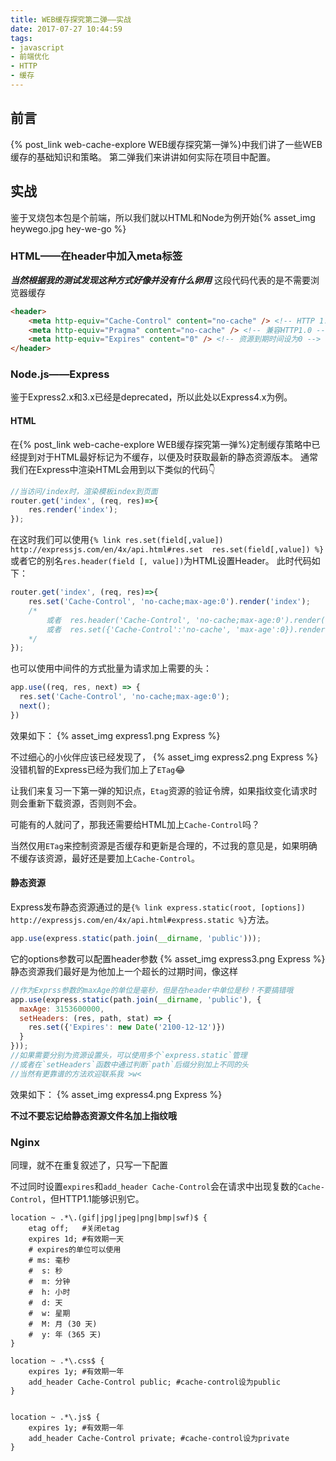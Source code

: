 ```yaml
---
title: WEB缓存探究第二弹——实战
date: 2017-07-27 10:44:59
tags:
- javascript
- 前端优化
- HTTP
- 缓存
---
```


## 前言
{% post_link web-cache-explore WEB缓存探究第一弹%}中我们讲了一些WEB缓存的基础知识和策略。
第二弹我们来讲讲如何实际在项目中配置。

## 实战
鉴于叉烧包本包是个前端，所以我们就以HTML和Node为例开始{% asset_img heywego.jpg hey-we-go %}

### HTML——在header中加入meta标签
***当然根据我的测试发现这种方式好像并没有什么卵用***
这段代码代表的是不需要浏览器缓存
```html
<header>
    <meta http-equiv="Cache-Control" content="no-cache" /> <!-- HTTP 1.1 -->
    <meta http-equiv="Pragma" content="no-cache" /> <!-- 兼容HTTP1.0 -->
    <meta http-equiv="Expires" content="0" /> <!-- 资源到期时间设为0 -->
</header>
```

### Node.js——Express
鉴于Express2.x和3.x已经是deprecated，所以此处以Express4.x为例。
#### HTML
在{% post_link web-cache-explore WEB缓存探究第一弹%}定制缓存策略中已经提到对于HTML最好标记为不缓存，以便及时获取最新的静态资源版本。
通常我们在Express中渲染HTML会用到以下类似的代码👇
``` javascript res.render http://expressjs.com/en/4x/api.html#res.render Express
//当访问/index时，渲染模板index到页面
router.get('index', (req, res)=>{
    res.render('index');
});
```

在这时我们可以使用`{% link res.set(field[,value]) http://expressjs.com/en/4x/api.html#res.set  res.set(field[,value]) %}`或者它的别名`res.header(field [, value])`为HTML设置Header。
此时代码如下：
``` javascript res.set http://expressjs.com/en/4x/api.html#res.set Express
router.get('index', (req, res)=>{
    res.set('Cache-Control', 'no-cache;max-age:0').render('index');
    /*
        或者  res.header('Cache-Control', 'no-cache;max-age:0').render('index');
        或者  res.set({'Cache-Control':'no-cache', 'max-age':0}).render('index');
    */
});
```
也可以使用中间件的方式批量为请求加上需要的头：
```javascript
app.use((req, res, next) => {
  res.set('Cache-Control', 'no-cache;max-age:0');
  next();
})
```
效果如下：
{% asset_img express1.png Express %}

不过细心的小伙伴应该已经发现了，
{% asset_img express2.png Express %}
没错机智的Express已经为我们加上了`ETag`😂

让我们来复习一下第一弹的知识点，`Etag`资源的验证令牌，如果指纹变化请求时则会重新下载资源，否则则不会。

可能有的人就问了，那我还需要给HTML加上`Cache-Control`吗？

当然仅用`ETag`来控制资源是否缓存和更新是合理的，不过我的意见是，如果明确不缓存该资源，最好还是要加上`Cache-Control`。

#### 静态资源
Express发布静态资源通过的是`{% link express.static(root, [options]) http://expressjs.com/en/4x/api.html#express.static %}`方法。
```javascript
app.use(express.static(path.join(__dirname, 'public')));
```
它的options参数可以配置header参数
{% asset_img express3.png Express %}
静态资源我们最好是为他加上一个超长的过期时间，像这样
```javascript express.static http://expressjs.com/en/4x/api.html#express.static Express
//作为Exprss参数的maxAge的单位是毫秒，但是在header中单位是秒！不要搞错哦
app.use(express.static(path.join(__dirname, 'public'), {
  maxAge: 3153600000,
  setHeaders: (res, path, stat) => {
    res.set({'Expires': new Date('2100-12-12')})
  }
}));
//如果需要分别为资源设置头，可以使用多个`express.static`管理
//或者在`setHeaders`函数中通过判断`path`后缀分别加上不同的头
//当然有更靠谱的方法欢迎联系我 >w< 
```
效果如下：
{% asset_img express4.png Express %}

**不过不要忘记给静态资源文件名加上指纹哦**


### Nginx

同理，就不在重复叙述了，只写一下配置

不过同时设置`expires`和`add_header Cache-Control`会在请求中出现复数的`Cache-Control`，但HTTP1.1能够识别它。
```nginx
location ~ .*\.(gif|jpg|jpeg|png|bmp|swf)$ {
    etag off;   #关闭etag
    expires 1d; #有效期一天 
    # expires的单位可以使用
    # ms: 毫秒
    #  s: 秒
    #  m: 分钟
    #  h: 小时
    #  d: 天
    #  w: 星期
    #  M: 月 (30 天)
    #  y: 年 (365 天)
}

location ~ .*\.css$ {
    expires 1y; #有效期一年
    add_header Cache-Control public; #cache-control设为public
}


location ~ .*\.js$ {
    expires 1y; #有效期一年
    add_header Cache-Control private; #cache-control设为private
}
```